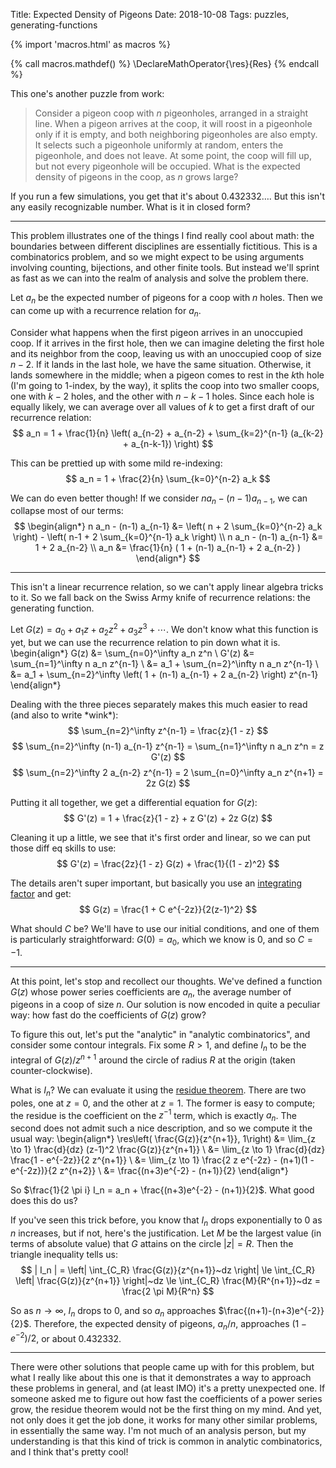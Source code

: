 Title: Expected Density of Pigeons
Date: 2018-10-08
Tags: puzzles, generating-functions

{% import 'macros.html' as macros %}

{% call macros.mathdef() %}
\DeclareMathOperator{\res}{Res}
{% endcall %}

This one's another puzzle from work:

> Consider a pigeon coop with $n$ pigeonholes, arranged in a straight line. When a pigeon arrives at the coop, it will roost in a pigeonhole only if it is empty, and both neighboring pigeonholes are also empty. It selects such a pigeonhole uniformly at random, enters the pigeonhole, and does not leave. At some point, the coop will fill up, but not every pigeonhole will be occupied. What is the expected density of pigeons in the coop, as $n$ grows large?

If you run a few simulations, you get that it's about $0.432332\ldots$. But this isn't any easily recognizable number. What is it in closed form?

<!-- more -->

---

This problem illustrates one of the things I find really cool about math: the boundaries between different disciplines are essentially fictitious. This is a combinatorics problem, and so we might expect to be using arguments involving counting, bijections, and other finite tools. But instead we'll sprint as fast as we can into the realm of analysis and solve the problem there.

Let $a_n$ be the expected number of pigeons for a coop with $n$ holes. Then we can come up with a recurrence relation for $a_n$.

Consider what happens when the first pigeon arrives in an unoccupied coop. If it arrives in the first hole, then we can imagine deleting the first hole and its neighbor from the coop, leaving us with an unoccupied coop of size $n - 2$. If it lands in the last hole, we have the same situation. Otherwise, it lands somewhere in the middle; when a pigeon comes to rest in the $k$th hole (I'm going to $1$-index, by the way), it splits the coop into two smaller coops, one with $k - 2$ holes, and the other with $n - k - 1$ holes. Since each hole is equally likely, we can average over all values of $k$ to get a first draft of our recurrence relation:
$$ a_n = 1 + \frac{1}{n} \left( a_{n-2} + a_{n-2} + \sum_{k=2}^{n-1} (a_{k-2} + a_{n-k-1}) \right) $$

This can be prettied up with some mild re-indexing:
$$ a_n = 1 + \frac{2}{n} \sum_{k=0}^{n-2} a_k $$

We can do even better though! If we consider $n a_n - (n-1) a_{n-1}$, we can collapse most of our terms:
$$
\begin{align*}
n a_n - (n-1) a_{n-1} &= \left( n + 2 \sum_{k=0}^{n-2} a_k \right) - \left( n-1 + 2 \sum_{k=0}^{n-1} a_k \right) \\
n a_n - (n-1) a_{n-1} &= 1 + 2 a_{n-2} \\
a_n &= \frac{1}{n} ( 1 + (n-1) a_{n-1} + 2 a_{n-2} )
\end{align*}
$$

---

This isn't a linear recurrence relation, so we can't apply linear algebra tricks to it. So we fall back on the Swiss Army knife of recurrence relations: the generating function.

Let $G(z) = a_0 + a_1 z + a_2 z^2 + a_3 z^3 + \cdots$. We don't know what this function is yet, but we can use the recurrence relation to pin down what it is.
\begin{align*}
G(z) &= \sum_{n=0}^\infty a_n z^n \\
G'(z) &= \sum_{n=1}^\infty n a_n z^{n-1} \\
&= a_1 + \sum_{n=2}^\infty n a_n z^{n-1} \\
&= a_1 + \sum_{n=2}^\infty \left( 1 + (n-1) a_{n-1} + 2 a_{n-2} \right) z^{n-1}
\end{align*}

Dealing with the three pieces separately makes this much easier to read (and also to write \*wink\*):
$$ \sum_{n=2}^\infty z^{n-1} = \frac{z}{1 - z} $$
$$ \sum_{n=2}^\infty (n-1) a_{n-1} z^{n-1} = \sum_{n=1}^\infty n a_n z^n = z G'(z) $$
$$ \sum_{n=2}^\infty 2 a_{n-2} z^{n-1} = 2 \sum_{n=0}^\infty a_n z^{n+1} = 2z G(z) $$

Putting it all together, we get a differential equation for $G(z)$:
$$ G'(z) = 1 + \frac{z}{1 - z} + z G'(z) + 2z G(z) $$

Cleaning it up a little, we see that it's first order and linear, so we can put those diff eq skills to use:
$$ G'(z) = \frac{2z}{1 - z} G(z) + \frac{1}{(1 - z)^2} $$

The details aren't super important, but basically you use an [integrating factor](https://en.wikipedia.org/wiki/Integrating_factor) and get:
$$ G(z) = \frac{1 + C e^{-2z}}{2(z-1)^2} $$

What should $C$ be? We'll have to use our initial conditions, and one of them is particularly straightforward: $G(0) = a_0$, which we know is $0$, and so $C = -1$.

---

At this point, let's stop and recollect our thoughts. We've defined a function $G(z)$ whose power series coefficients are $a_n$, the average number of pigeons in a coop of size $n$. Our solution is now encoded in quite a peculiar way: how fast do the coefficients of $G(z)$ grow?

<!-- TODO smart quotes -->
To figure this out, let's put the "analytic" in "analytic combinatorics", and consider some contour integrals. Fix some $R > 1$, and define $I_n$ to be the integral of $G(z)/z^{n+1}$ around the circle of radius $R$ at the origin (taken counter-clockwise).

What is $I_n$? We can evaluate it using the [residue theorem]({filename}2018-10-01-residues.md). There are two poles, one at $z = 0$, and the other at $z = 1$. The former is easy to compute; the residue is the coefficient on the $z^{-1}$ term, which is exactly $a_n$. The second does not admit such a nice description, and so we compute it the usual way:
\begin{align*}
\res\left( \frac{G(z)}{z^{n+1}}, 1\right) &= \lim_{z \to 1} \frac{d}{dz} (z-1)^2 \frac{G(z)}{z^{n+1}} \\
&= \lim_{z \to 1} \frac{d}{dz} \frac{1 - e^{-2z}}{2 z^{n+1}} \\
&= \lim_{z \to 1} \frac{2 z e^{-2z} - (n+1)(1 - e^{-2z})}{2 z^{n+2}} \\
&= \frac{(n+3)e^{-2} - (n+1)}{2}
\end{align*}

So $\frac{1}{2 \pi i} I_n = a_n + \frac{(n+3)e^{-2} - (n+1)}{2}$. What good does this do us?

If you've seen this trick before, you know that $I_n$ drops exponentially to $0$ as $n$ increases, but if not, here's the justification. Let $M$ be the largest value (in terms of absolute value) that $G$ attains on the circle $|z| = R$. Then the triangle inequality tells us:
$$ | I_n | = \left| \int_{C_R} \frac{G(z)}{z^{n+1}}~dz \right| \le \int_{C_R} \left| \frac{G(z)}{z^{n+1}} \right|~dz \le \int_{C_R} \frac{M}{R^{n+1}}~dz = \frac{2 \pi M}{R^n} $$

So as $n \to \infty$, $I_n$ drops to $0$, and so $a_n$ approaches $\frac{(n+1)-(n+3)e^{-2}}{2}$. Therefore, the expected density of pigeons, $a_n/n$, approaches $(1 - e^{-2})/2$, or about $0.432332$.

---

There were other solutions that people came up with for this problem, but what I really like about this one is that it demonstrates a way to approach these problems in general, and (at least IMO) it's a pretty unexpected one. If someone asked me to figure out how fast the coefficients of a power series grow, the residue theorem would not be the first thing on my mind. And yet, not only does it get the job done, it works for many other similar problems, in essentially the same way. I'm not much of an analysis person, but my understanding is that this kind of trick is common in analytic combinatorics, and I think that's pretty cool!
